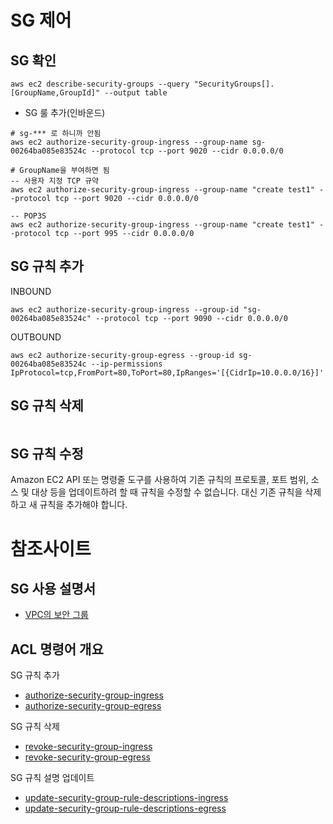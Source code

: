 # SG 제어
## SG 확인
```
aws ec2 describe-security-groups --query "SecurityGroups[].[GroupName,GroupId]" --output table
```

* SG 룰 추가(인바운드)
```
# sg-*** 로 하니까 안됨
aws ec2 authorize-security-group-ingress --group-name sg-00264ba085e83524c --protocol tcp --port 9020 --cidr 0.0.0.0/0

# GroupName을 부여하면 됨
-- 사용자 지정 TCP 규약
aws ec2 authorize-security-group-ingress --group-name "create test1" --protocol tcp --port 9020 --cidr 0.0.0.0/0

-- POP3S
aws ec2 authorize-security-group-ingress --group-name "create test1" --protocol tcp --port 995 --cidr 0.0.0.0/0
```




## SG 규칙 추가
INBOUND
```
aws ec2 authorize-security-group-ingress --group-id "sg-00264ba085e83524c" --protocol tcp --port 9090 --cidr 0.0.0.0/0
```

OUTBOUND
```
aws ec2 authorize-security-group-egress --group-id sg-00264ba085e83524c --ip-permissions IpProtocol=tcp,FromPort=80,ToPort=80,IpRanges='[{CidrIp=10.0.0.0/16}]'
```

## SG 규칙 삭제
```

```
## SG 규칙 수정
Amazon EC2 API 또는 명령줄 도구를 사용하여 기존 규칙의 프로토콜, 포트 범위, 소스 및 대상 등을 업데이트하려 할 때 규칙을 수정할 수 없습니다. 대신 기존 규칙을 삭제하고 새 규칙을 추가해야 합니다. 




# 참조사이트
## SG 사용 설명서
- [VPC의 보안 그룹](https://docs.aws.amazon.com/ko_kr/vpc/latest/userguide/VPC_SecurityGroups.html)

## ACL 명령어 개요
SG 규칙 추가
* [authorize-security-group-ingress](https://docs.aws.amazon.com/cli/latest/reference/ec2/authorize-security-group-ingress.html) 
* [authorize-security-group-egress](https://docs.aws.amazon.com/cli/latest/reference/ec2/authorize-security-group-egress.html)

SG 규칙 삭제
* [revoke-security-group-ingress](https://docs.aws.amazon.com/cli/latest/reference/ec2/revoke-security-group-ingress.html)
* [revoke-security-group-egress](https://docs.aws.amazon.com/cli/latest/reference/ec2/revoke-security-group-egress.html)

SG 규칙 설명 업데이트
* [update-security-group-rule-descriptions-ingress](https://docs.aws.amazon.com/cli/latest/reference/ec2/update-security-group-rule-descriptions-ingress.html)
* [update-security-group-rule-descriptions-egress](https://docs.aws.amazon.com/cli/latest/reference/ec2/replace-network-acl-entry.html)